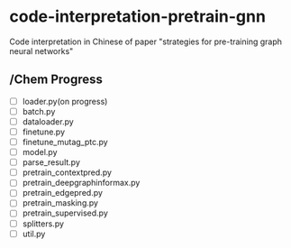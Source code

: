 # code-interpretation-pretrain-gnn
Code interpretation in Chinese of paper "strategies for pre-training graph neural networks"

## /Chem Progress
- [ ] loader.py(on progress)
- [ ] batch.py
- [ ] dataloader.py
- [ ] finetune.py
- [ ] finetune_mutag_ptc.py
- [ ] model.py
- [ ] parse_result.py
- [ ] pretrain_contextpred.py
- [ ] pretrain_deepgraphinformax.py
- [ ] pretrain_edgepred.py
- [ ] pretrain_masking.py
- [ ] pretrain_supervised.py
- [ ] splitters.py
- [ ] util.py
